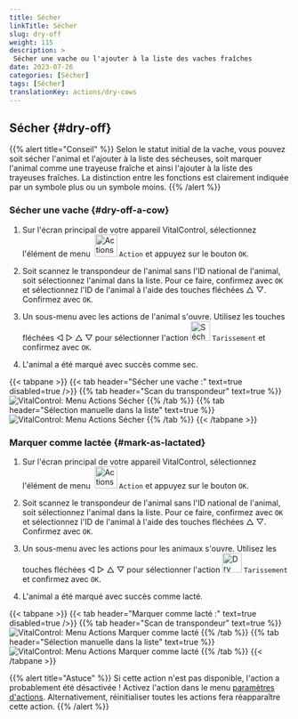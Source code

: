 ```yaml
---
title: Sécher
linkTitle: Sécher
slug: dry-off
weight: 115
description: >
 Sécher une vache ou l'ajouter à la liste des vaches fraîches
date: 2023-07-26
categories: [Sécher]
tags: [Sécher]
translationKey: actions/dry-cows
---
```


## Sécher {#dry-off}

{{% alert title="Conseil" %}}
Selon le statut initial de la vache, vous pouvez soit sécher l'animal et l'ajouter à la liste des sécheuses, soit marquer l'animal comme une trayeuse fraîche et ainsi l'ajouter à la liste des trayeuses fraîches. La distinction entre les fonctions est clairement indiquée par un symbole plus ou un symbole moins.
{{% /alert %}}

### Sécher une vache {#dry-off-a-cow}

1. Sur l'écran principal de votre appareil VitalControl, sélectionnez l'élément de menu &nbsp;<img src="/icons/actions.svg" width="40" align="bottom" alt="Actions" /> `Action` et appuyez sur le bouton `OK`.

2. Soit scannez le transpondeur de l'animal sans l'ID national de l'animal, soit sélectionnez l'animal dans la liste. Pour ce faire, confirmez avec `OK` et sélectionnez l'ID de l'animal à l'aide des touches fléchées △ ▽. Confirmez avec `OK`.

3. Un sous-menu avec les actions de l'animal s'ouvre. Utilisez les touches fléchées ◁ ▷ △ ▽ pour sélectionner l'action <img src="/icons/actions/dryoff-plus.svg" width="35" align="bottom" alt="Sécher" /> `Tarissement` et confirmez avec `OK`.

4. L'animal a été marqué avec succès comme sec.

{{< tabpane >}}
{{< tab header="Sécher une vache :" text=true disabled=true />}}
{{% tab header="Scan du transpondeur" text=true %}}
![VitalControl: Menu Actions Sécher](../images/dryoff-scan.png "Sécher une vache")
{{% /tab %}}
{{% tab header="Sélection manuelle dans la liste" text=true %}}
![VitalControl: Menu Actions Sécher](../images/dryoff.png "Sécher une vache")
{{% /tab %}}
{{< /tabpane >}}

### Marquer comme lactée {#mark-as-lactated}

1. Sur l'écran principal de votre appareil VitalControl, sélectionnez l'élément de menu &nbsp;<img src="/icons/actions.svg" width="40" align="bottom" alt="Actions" /> `Action` et appuyez sur le bouton `OK`.

2. Soit scannez le transpondeur de l'animal sans l'ID national de l'animal, soit sélectionnez l'animal dans la liste. Pour ce faire, confirmez avec `OK` et sélectionnez l'ID de l'animal à l'aide des touches fléchées △ ▽. Confirmez avec `OK`.

3. Un sous-menu avec les actions pour les animaux s'ouvre. Utilisez les touches fléchées ◁ ▷ △ ▽ pour sélectionner l'action <img src="/icons/actions/dryoff-minus.svg" width="35" align="bottom" alt="Dry off" /> `Tarissement` et confirmez avec `OK`.

4. L'animal a été marqué avec succès comme lacté.

{{< tabpane >}}
{{< tab header="Marquer comme lacté :" text=true disabled=true />}}
{{% tab header="Scan de transpondeur" text=true %}}
![VitalControl: Menu Actions Marquer comme lacté](../images/lactated-scan.png "Marquer comme lacté")
{{% /tab %}}
{{% tab header="Sélection manuelle dans la liste" text=true %}}
![VitalControl: Menu Actions Marquer comme lacté](../images/lactated.png "Marquer comme lacté")
{{% /tab %}}
{{< /tabpane >}}


{{% alert title="Astuce" %}}
Si cette action n'est pas disponible, l'action a probablement été désactivée ! Activez l'action dans le menu [paramètres d'actions](../setting/). Alternativement, réinitialiser toutes les actions fera réapparaître cette action.
{{% /alert %}}
